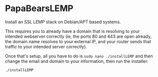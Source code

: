 # PapaBearsLEMP
Install an SSL LEMP stack on Debian/APT based systems.

This requires you to already have a domain that is resolving to your intended webserver correctly (ie, the ports 80 and 443 are open already, the domain name resolves to your external IP, and your router sends that traffic to your intended server correctly).

Once that's setup, all you have to do is `sudo nano ./installLEMP` and then change the email and domain to your information, then run the installer:

`./installLEMP`
